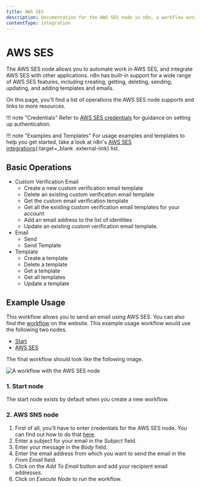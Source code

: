```yaml
---
title: AWS SES
description: Documentation for the AWS SES node in n8n, a workflow automation platform. Includes details of operations and configuration, and links to examples and credentials information.
contentType: integration
---
```


# AWS SES

The AWS SES node allows you to automate work in AWS SES, and integrate AWS SES with other applications. n8n has built-in support for a wide range of AWS SES features, including creating, getting, deleting, sending, updating, and adding templates and emails.

On this page, you'll find a list of operations the AWS SES node supports and links to more resources.

!!! note "Credentials"
    Refer to [AWS SES credentials](/integrations/builtin/credentials/aws/) for guidance on setting up authentication. 

!!! note "Examples and Templates"
    For usage examples and templates to help you get started, take a look at n8n's [AWS SES integrations](https://n8n.io/integrations/aws-ses/){:target=_blank .external-link} list.



## Basic Operations

* Custom Verification Email
    * Create a new custom verification email template
    * Delete an existing custom verification email template
    * Get the custom email verification template
    * Get all the existing custom verification email templates for your account
    * Add an email address to the list of identities
    * Update an existing custom verification email template.
* Email
    * Send
    * Send Template
* Template
    * Create a template
    * Delete a template
    * Get a template
    * Get all templates
    * Update a template

## Example Usage

This workflow allows you to send an email using AWS SES. You can also find the [workflow](https://n8n.io/workflows/507) on the website. This example usage workflow would use the following two nodes.
- [Start](/integrations/builtin/core-nodes/n8n-nodes-base.start/)
- [AWS SES]()

The final workflow should look like the following image.

![A workflow with the AWS SES node](/_images/integrations/builtin/app-nodes/awsses/workflow.png)

### 1. Start node

The start node exists by default when you create a new workflow.

### 2. AWS SNS node

1. First of all, you'll have to enter credentials for the AWS SES node. You can find out how to do that [here](/integrations/builtin/credentials/aws/).
2. Enter a subject for your email in the *Subject* field.
3. Enter your message in the *Body* field.
4. Enter the email address from which you want to send the email in the *From Email* field.
5. Click on the *Add To Email* button and add your recipient email addresses.
6. Click on *Execute Node* to run the workflow.





